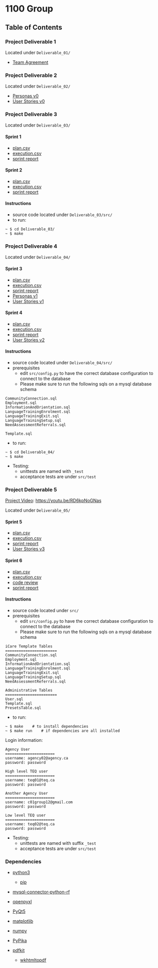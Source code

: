 # 1100 Group

## Table of Contents

### Project Deliverable 1
Located under `Deliverable_01/`
 - [Team Agreement](https://github.com/CSCC01/Team12/blob/master/Deliverable_01/C01_Team_Agreement.pdf)

### Project Deliverable 2
Located under `Deliverable_02/`
 - [Personas v0](https://github.com/CSCC01/Team12/blob/master/Deliverable_02/personas_v0.pdf)
 - [User Stories v0](https://github.com/CSCC01/Team12/blob/master/Deliverable_02/user_stories_v0.pdf)

### Project Deliverable 3
Located under `Deliverable_03/`
#### Sprint 1
 - [plan.csv](https://github.com/CSCC01/Team12/blob/master/Deliverable_03/backlog/sprint01/plan.csv)
 - [execution.csv](https://github.com/CSCC01/Team12/blob/master/Deliverable_03/backlog/sprint01/execution.csv)
 - [sprint report](https://github.com/CSCC01/Team12/blob/master/Deliverable_03/backlog/sprint01/sprint_report_01.pdf)

#### Sprint 2
 - [plan.csv](https://github.com/CSCC01/Team12/blob/master/Deliverable_03/backlog/sprint02/plan.csv)
 - [execution.csv](https://github.com/CSCC01/Team12/blob/master/Deliverable_03/backlog/sprint02/execution.csv)
 - [sprint report](https://github.com/CSCC01/Team12/blob/master/Deliverable_03/backlog/sprint02/sprint_report_02.pdf)

#### Instructions
 - source code located under `Deliverable_03/src/`
 - to run:
```
~ $ cd Deliverable_03/
~ $ make
```

### Project Deliverable 4
Located under `Deliverable_04/`
#### Sprint 3
 - [plan.csv](https://github.com/CSCC01/Team12/blob/master/Deliverable_04/backlog/sprint03/plan.csv)
 - [execution.csv](https://github.com/CSCC01/Team12/blob/master/Deliverable_04/backlog/sprint03/execution.csv)
 - [sprint report](https://github.com/CSCC01/Team12/blob/master/Deliverable_04/backlog/sprint03/sprint_report_03.pdf)
 - [Personas v1](https://github.com/CSCC01/Team12/blob/master/Deliverable_04/backlog/sprint03/personas_v1.pdf)
 - [User Stories v1](https://github.com/CSCC01/Team12/blob/master/Deliverable_04/backlog/sprint03/user_stories_v1.pdf)

#### Sprint 4
 - [plan.csv](https://github.com/CSCC01/Team12/blob/master/Deliverable_04/backlog/sprint04/plan.csv)
 - [execution.csv](https://github.com/CSCC01/Team12/blob/master/Deliverable_04/backlog/sprint04/execution.csv)
 - [sprint report](https://github.com/CSCC01/Team12/blob/master/Deliverable_04/backlog/sprint04/sprint_report_04.pdf)
 - [User Stories v2](https://github.com/CSCC01/Team12/blob/master/Deliverable_04/backlog/sprint04/user_stories_v2.pdf)

#### Instructions
 - source code located under `Deliverable_04/src/`
 - prerequisites
    - edit `src/config.py` to have the correct database configuration to connect to the database
    - Please make sure to run the following sqls on a mysql database schema
```
CommunityConnection.sql
Employment.sql
InformationAndOrientation.sql
LanguageTrainingEnrolment.sql
LanguageTrainingExit.sql
LanguageTrainingSetup.sql
NeedAssessmentReferrals.sql

Template.sql
```

 - to run:
```
~ $ cd Deliverable_04/
~ $ make
```
 - Testing:
    - unittests are named with `_test`
    - acceptance tests are under `src/test`

### Project Deliverable 5
[Project Video](https://youtu.be/RD6kpNoGNas): https://youtu.be/RD6kpNoGNas

Located under `Deliverable_05/`
#### Sprint 5
 - [plan.csv](https://github.com/CSCC01/Team12/blob/master/Deliverable_05/backlog/sprint05/plan.csv)
 - [execution.csv](https://github.com/CSCC01/Team12/blob/master/Deliverable_05/backlog/sprint05/execution.csv)
 - [sprint report](https://github.com/CSCC01/Team12/blob/master/Deliverable_05/backlog/sprint05/sprint_report_05.pdf)
 - [User Stories v3](https://github.com/CSCC01/Team12/blob/master/Deliverable_05/backlog/sprint05/user_stories_v3.pdf)

#### Sprint 6
 - [plan.csv](https://github.com/CSCC01/Team12/blob/master/Deliverable_05/backlog/sprint06/plan.csv)
 - [execution.csv](https://github.com/CSCC01/Team12/blob/master/Deliverable_05/backlog/sprint06/execution.csv)
 - [code review](https://github.com/CSCC01/Team12/blob/master/Deliverable_05/backlog/sprint06/code_review.pdf)
 - [sprint report](https://github.com/CSCC01/Team12/blob/master/Deliverable_05/backlog/sprint06/sprint_report_06.pdf)

#### Instructions
 - source code located under `src/`
 - prerequisites
    - edit `src/config.py` to have the correct database configuration to connect to the database
    - Please make sure to run the following sqls on a mysql database schema
```
iCare Template Tables
=======================
CommunityConnection.sql
Employment.sql
InformationAndOrientation.sql
LanguageTrainingEnrolment.sql
LanguageTrainingExit.sql
LanguageTrainingSetup.sql
NeedAssessmentReferrals.sql

Administrative Tables
=======================
User.sql
Template.sql
PresetsTable.sql
```

 - to run:
```
~ $ make	# to install dependencies
~ $ make run	# if dependencies are all installed
```
Login information:
```
Agency User
======================
username: agency02@agency.ca
password: password

High level TEQ user
======================
username: teq01@teq.ca
password: password

Another Agency User
======================
username: c01group12@gmail.com
password: password

Low level TEQ user
======================
username: teq02@teq.ca
password: password
```

 - Testing:
    - unittests are named with suffix `_test`
    - acceptance tests are under `src/test`


### Dependencies
 - [python3](https://www.python.org/)
    - [pip](https://pypi.org/project/pip/)

 - [mysql-connector-python-rf](https://dev.mysql.com/doc/connector-python/en/connector-python-installation.html)
 - [openpyxl](https://bitbucket.org/openpyxl/openpyxl)

 - [PyQt5](https://www.riverbankcomputing.com/software/pyqt/download5)

 - [matplotlib](https://matplotlib.org/)
 - [numpy](https://www.numpy.org)
 - [PyPika](https://pypika.readthedocs.io/en/latest/1_installation.html)
 - [pdfkit](https://github.com/JazzCore/python-pdfkit)
    - [wkhtmltopdf](https://github.com/JazzCore/python-pdfkit)
